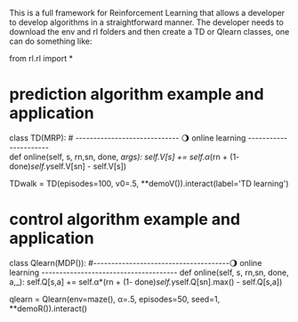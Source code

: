 This is a full framework for Reinforcement Learning that allows a developer to develop algorithms in a straightforward manner.
The developer needs to download the env and rl folders and then create a TD or Qlearn classes, one can do something like:

from rl.rl import *

# prediction algorithm example and application

class TD(MRP):
    # ----------------------------- 🌖 online learning ----------------------    
    def online(self, s, rn,sn, done, *args): 
        self.V[s] += self.α*(rn + (1- done)*self.γ*self.V[sn] - self.V[s])


TDwalk = TD(episodes=100, v0=.5, **demoV()).interact(label='TD learning')





# control algorithm example and application

class Qlearn(MDP()):
    #--------------------------------------🌖 online learning --------------------------------------
    def online(self, s, rn,sn, done, a,_):
        self.Q[s,a] += self.α*(rn + (1- done)*self.γ*self.Q[sn].max() - self.Q[s,a])


qlearn = Qlearn(env=maze(), α=.5, episodes=50, seed=1, **demoR()).interact()
